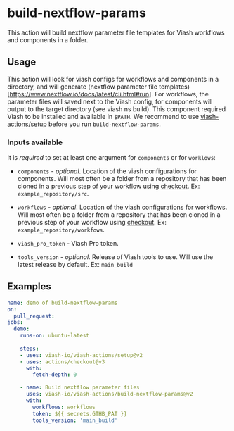 # build-nextflow-params

This action will build nextflow parameter file templates for Viash workflows and components in a folder.

## Usage

This action will look for viash configs for workflows and components in a directory,
and will generate (nextflow parameter file templates)[https://www.nextflow.io/docs/latest/cli.html#run].
For workflows, the parameter files will saved next to the Viash config, for components will output to the target directory (see viash ns build). 
This component required Viash to be installed and available in `$PATH`. 
We recommend to use [viash-actions/setup](https://github.com/viash-io/viash-actions/tree/main/setup) before you run `build-nextflow-params`.

### Inputs available

It is _required_ to set at least one argument for `components` or for `worklows`:

* `components` - _optional_. Location of the viash configurations for components. Will most often be a folder from a repository that has been cloned in a previous step of your workflow using [checkout](https://github.com/marketplace/actions/checkout). Ex: `example_repository/src`.

* `workflows` - _optional_. Location of the viash configurations for workflows. Will most often be a folder from a repository that has been cloned in a previous step of your workflow using [checkout](https://github.com/marketplace/actions/checkout). Ex: `example_repository/workfows`.

* `viash_pro_token` - Viash Pro token.

* `tools_version` - _optional_. Release of Viash tools to use. Will use the latest release by default. Ex: `main_build`

## Examples

```yaml
name: demo of build-nextflow-params
on:
  pull_request:
jobs:
  demo:
    runs-on: ubuntu-latest
    
    steps:
    - uses: viash-io/viash-actions/setup@v2
    - uses: actions/checkout@v3
      with:
        fetch-depth: 0

    - name: Build nextflow parameter files
      uses: viash-io/viash-actions/build-nextflow-params@v2
      with:
        workflows: workflows
        token: ${{ secrets.GTHB_PAT }}
        tools_version: 'main_build'
```